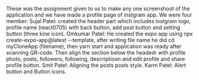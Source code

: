 These was the assignment given to us to make any one screenshoot of the application and we have made a profile page of instgram app. 
We were four member: 
Sujal Patel: created the header part which includes instgram logo, profile name (react0705) with back button, add post button and setting button (three kine icon).
Omkumar Patel: He created the expo app using npx create-expo-app@latest --template, after writing file name he did cd myCloneApp (filename), then yarn start and application was ready after scanning QR-code. Then align the section below the headedr with profile photo, posts, followers, following, descriptioon and edit profile and share profile button.
Smit Patel: Aligning the posts posts style.
Karm Patel: Alert button and Button icons.
